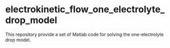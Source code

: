 # electrokinetic_flow_one_electrolyte_drop_model
This repository provide a set of Matlab code for solving the one-electrolyte drop model.
